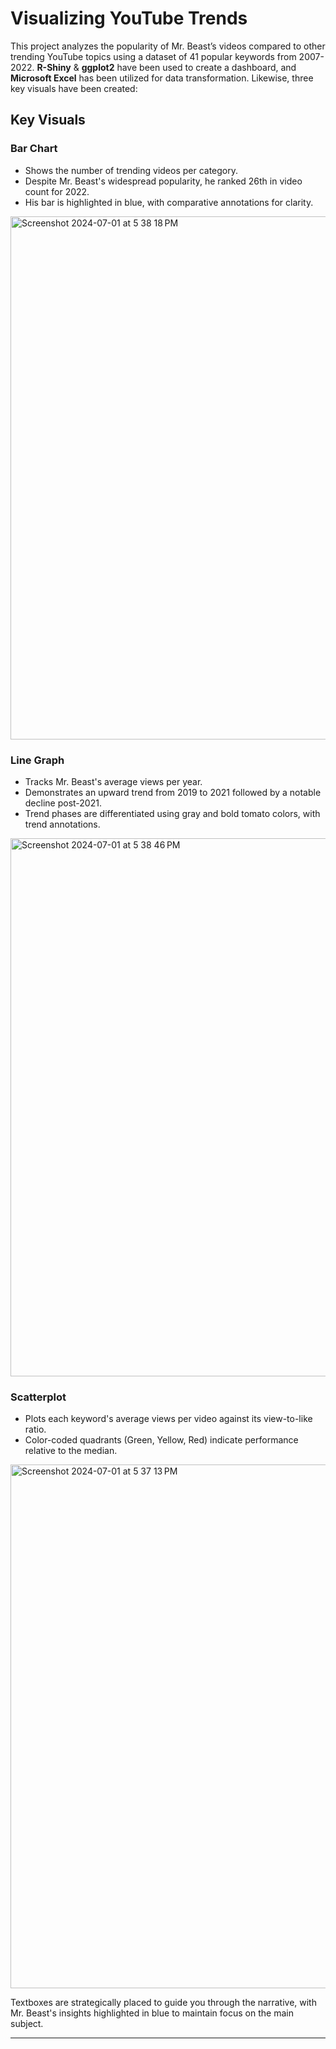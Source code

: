 # Visualizing YouTube Trends

This project analyzes the popularity of Mr. Beast’s videos compared to other trending YouTube topics using a dataset of 41 popular keywords from 2007-2022. **R-Shiny** & **ggplot2** have been used to create a dashboard, and **Microsoft Excel** has been utilized for data transformation.
Likewise, three key visuals have been created:

## Key Visuals

### Bar Chart
- Shows the number of trending videos per category.
- Despite Mr. Beast's widespread popularity, he ranked 26th in video count for 2022.
- His bar is highlighted in blue, with comparative annotations for clarity.

<img width="837" alt="Screenshot 2024-07-01 at 5 38 18 PM" src="https://github.com/pranjalshrestha/Visualizing_YouTube_Trends/assets/135492582/6a46b7eb-1ac5-4348-8b25-f711a8fa134d">

### Line Graph
- Tracks Mr. Beast's average views per year.
- Demonstrates an upward trend from 2019 to 2021 followed by a notable decline post-2021.
- Trend phases are differentiated using gray and bold tomato colors, with trend annotations.

<img width="861" alt="Screenshot 2024-07-01 at 5 38 46 PM" src="https://github.com/pranjalshrestha/Visualizing_YouTube_Trends/assets/135492582/14182843-7ead-47ab-8162-4308dbf840c3">

### Scatterplot
- Plots each keyword's average views per video against its view-to-like ratio.
- Color-coded quadrants (Green, Yellow, Red) indicate performance relative to the median.

<img width="838" alt="Screenshot 2024-07-01 at 5 37 13 PM" src="https://github.com/kr-muchiri/Python-mini-projects/assets/135492582/8f603c55-3d67-435e-b32a-23e5b6c317ca">

Textboxes are strategically placed to guide you through the narrative, with Mr. Beast's insights highlighted in blue to maintain focus on the main subject.

---

